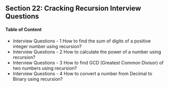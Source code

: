 ## Section 22: Cracking Recursion Interview Questions

#### Table of Content
- Interview Questions - 1 How to find the sum of digits of a positive integer number using recursion?
- Interview Questions - 2 How to calculate the power of a number using recursion?
- Interview Questions - 3 How to find GCD (Greatest Common Divisor) of two numbers using recursion?
- Interview Questions - 4 How to convert a number from Decimal to Binary using recursion?
